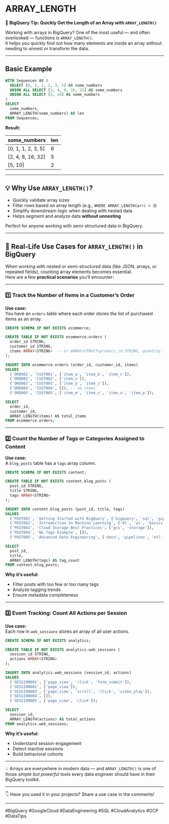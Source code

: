 # ARRAY_LENGTH

🚀 **BigQuery Tip: Quickly Get the Length of an Array with `ARRAY_LENGTH()`**

Working with arrays in BigQuery? One of the most useful — and often overlooked — functions is `ARRAY_LENGTH()`.  
It helps you quickly find out how many elements are inside an array without needing to unnest or transform the data.

---

## Basic Example

```sql
WITH Sequences AS (
  SELECT [0, 1, 1, 2, 3, 5] AS some_numbers
  UNION ALL SELECT [2, 4, 8, 16, 32] AS some_numbers
  UNION ALL SELECT [5, 10] AS some_numbers
)
SELECT 
  some_numbers,
  ARRAY_LENGTH(some_numbers) AS len
FROM Sequences;
```

**Result:**

| some_numbers       | len |
|--------------------|-----|
| [0, 1, 1, 2, 3, 5] |  6  |
| [2, 4, 8, 16, 32]  |  5  |
| [5, 10]            |  2  |

---

## 💡 Why Use `ARRAY_LENGTH()`?

- Quickly validate array sizes
- Filter rows based on array length (e.g., `WHERE ARRAY_LENGTH(arr) > 3`)
- Simplify downstream logic when dealing with nested data
- Helps segment and analyze data **without unnesting**

Perfect for anyone working with semi-structured data in BigQuery.

---

## 🚀 Real-Life Use Cases for `ARRAY_LENGTH()` in BigQuery

When working with nested or semi-structured data (like JSON, arrays, or repeated fields), counting array elements becomes essential.  
Here are a few **practical scenarios** you’ll encounter:

---

### 1️⃣ Track the Number of Items in a Customer’s Order

**Use case:**  
You have an `orders` table where each order stores the list of purchased items as an array.

```sql
CREATE SCHEMA IF NOT EXISTS ecommerce;

CREATE TABLE IF NOT EXISTS ecommerce.orders (
  order_id STRING,
  customer_id STRING,
  items ARRAY<STRING>  -- or ARRAY<STRUCT<product_id STRING, quantity INT64>> if more complex
);
```

```sql
INSERT INTO ecommerce.orders (order_id, customer_id, items)
VALUES
  ('ORD001', 'CUST001', ['item_a', 'item_b', 'item_c']),
  ('ORD002', 'CUST002', ['item_x']),
  ('ORD003', 'CUST003', ['item_y', 'item_z']),
  ('ORD004', 'CUST004', []), -- no items
  ('ORD005', 'CUST005', ['item_m', 'item_n', 'item_o', 'item_p']);
```

```sql
SELECT 
  order_id,
  customer_id,
  ARRAY_LENGTH(items) AS total_items
FROM ecommerce.orders;
```

---

### 2️⃣ Count the Number of Tags or Categories Assigned to Content

**Use case:**  
A `blog_posts` table has a `tags` array column.

```sql
CREATE SCHEMA IF NOT EXISTS content;

CREATE TABLE IF NOT EXISTS content.blog_posts (
  post_id STRING,
  title STRING,
  tags ARRAY<STRING>
);
```

```sql
INSERT INTO content.blog_posts (post_id, title, tags)
VALUES
  ('POST001', 'Getting Started with BigQuery', ['bigquery', 'sql', 'gcp']),
  ('POST002', 'Introduction to Machine Learning', ['ml', 'ai', 'basics']),
  ('POST003', 'Cloud Storage Best Practices', ['gcs', 'storage']),
  ('POST004', 'No Tags Example', []),
  ('POST005', 'Advanced Data Engineering', ['data', 'pipelines', 'etl', 'airflow']);
```

```sql
SELECT 
  post_id,
  title,
  ARRAY_LENGTH(tags) AS tag_count
FROM content.blog_posts;
```

**Why it’s useful:**

- Filter posts with too few or too many tags
- Analyze tagging trends
- Ensure metadata completeness

---

### 3️⃣ Event Tracking: Count All Actions per Session

**Use case:**  
Each row in `web_sessions` stores an array of all user actions.

```sql
CREATE SCHEMA IF NOT EXISTS analytics;

CREATE TABLE IF NOT EXISTS analytics.web_sessions (
  session_id STRING,
  actions ARRAY<STRING>
);
```

```sql
INSERT INTO analytics.web_sessions (session_id, actions)
VALUES
  ('SESSION001', ['page_view', 'click', 'form_submit']),
  ('SESSION002', ['page_view']),
  ('SESSION003', ['page_view', 'scroll', 'click', 'video_play']),
  ('SESSION004', []),
  ('SESSION005', ['page_view', 'click']);
```

```sql
SELECT 
  session_id,
  ARRAY_LENGTH(actions) AS total_actions
FROM analytics.web_sessions;
```

**Why it’s useful:**

- Understand session engagement
- Detect inactive sessions
- Build behavioral cohorts

---

💡 Arrays are everywhere in modern data — and `ARRAY_LENGTH()` is one of those *simple but powerful* tools every data engineer should have in their BigQuery toolkit.

---

👇 Have you used it in your projects? Share a use case in the comments!

---

#BigQuery #GoogleCloud #DataEngineering #SQL #CloudAnalytics #GCP #DataTips